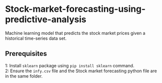# Stock-market-forecasting-using-predictive-analysis
Machine learning model that predicts the stock market prices given a historical time-series data set.

## Prerequisites
1: Install `sklearn` package using `pip install sklearn` command. \
2: Ensure the `infy.csv` file and the Stock market forecasting python file are in the same folder.
